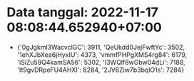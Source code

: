 # Data tanggal: 2022-11-17 08:08:44.652940+07:00

* {'0gJgkml3WacvclGC': 3911, 'QeUkdd0JejFwftYc': 3502, '1ehXJbXea6jHyxIU': 4373, 'vmmfPHPgXMS4rg84': 6179, 'iSiZu59Q4kamSA56': 5302, 'I3WQlf8wGbw04dLi': 7188, 'It9gvDRpeFU4AHXI': 8284, '2JV6Ziw7b3bqlO1s': 7284}
